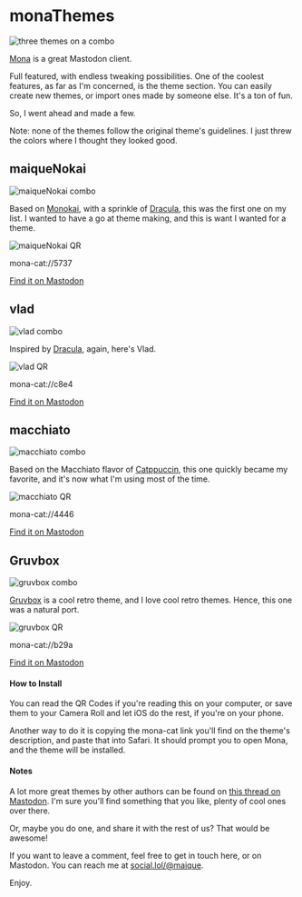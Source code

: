 # monaThemes

![three themes on a combo](https://raw.githubusercontent.com/maique/monaThemes/main/images/hero.png)

[Mona](https://mastodon.social/@MonaApp) is a great Mastodon client. 

Full featured, with endless tweaking possibilities. One of the coolest features, as far as I'm concerned, is the theme section. You can easily create new themes, or import ones made by someone else. It's a ton of fun.

So, I went ahead and made a few.

Note: none of the themes follow the original theme's guidelines. I just threw the colors where I thought they looked good. 

## maiqueNokai

![maiqueNokai combo](https://raw.githubusercontent.com/maique/monaThemes/main/images/maiqueNokaiHero.png)

Based on [Monokai](https://monokai.pro), with a sprinkle of [Dracula](https://draculatheme.com), this was the first one on my list. I wanted to have a go at theme making, and this is want I wanted for a theme.

![maiqueNokai QR](https://raw.githubusercontent.com/maique/monaThemes/main/images/maiqueNokaiQR.jpeg)

mona-cat://5737

[Find it on Mastodon](https://social.lol/@maique/109859999860041737)

## vlad

![vlad combo](https://raw.githubusercontent.com/maique/monaThemes/main/images/vladHero.png)

Inspired by [Dracula](https://draculatheme.com), again, here's Vlad.

![vlad QR](https://raw.githubusercontent.com/maique/monaThemes/main/images/vladQR.jpeg)

mona-cat://c8e4

[Find it on Mastodon](https://social.lol/@maique/109893569826148662)

## macchiato

![macchiato combo](https://raw.githubusercontent.com/maique/monaThemes/main/images/macchiatoHero.png)

Based on the Macchiato flavor of [Catppuccin](https://github.com/catppuccin/catppuccin), this one quickly became my favorite, and it's now what I'm using most of the time. 

![macchiato QR](https://raw.githubusercontent.com/maique/monaThemes/main/images/macchiatoQR.jpeg)

mona-cat://4446

[Find it on Mastodon](https://social.lol/@maique/109900046264790326)

## Gruvbox

![gruvbox combo](https://raw.githubusercontent.com/maique/monaThemes/main/images/gruvboxHero.png)

[Gruvbox](https://github.com/morhetz/gruvbox) is a cool retro theme, and I love cool retro themes. Hence, this one was a natural port. 

![gruvbox QR](https://raw.githubusercontent.com/maique/monaThemes/main/images/gruvboxQR.jpeg)

mona-cat://b29a

[Find it on Mastodon](https://social.lol/@maique/109908553577341850)

#### How to Install

You can read the QR Codes if you're reading this on your computer, or save them to your Camera Roll and let iOS do the rest, if you're on your phone.

Another way to do it is copying the mona-cat link you'll find on the theme's description, and paste that into Safari. It should prompt you to open Mona, and the theme will be installed.

#### Notes

A lot more great themes by other authors can be found on [this thread on Mastodon](https://mastodon.social/@MonaApp/109859984571889210). I'm sure you'll find something that you like, plenty of cool ones over there. 

Or, maybe you do one, and share it with the rest of us? That would be awesome!

If you want to leave a comment, feel free to get in touch here, or on Mastodon. You can reach me at [social.lol/@maique](https://social.lol/@maique). 

Enjoy. 